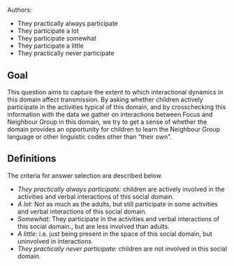 # [](ContributionTable?__template__=property.md&property=name#cldf:T1)

Authors: [](ContributionTable?__template__=property.md&property=contributor#cldf:T1)
- They practically always participate
- They participate a lot
- They participate somewhat
- They participate a little
- They practically never participate


## Goal

This question aims to capture the extent to which interactional dynamics in this domain affect transmission. By asking whether children actively participate in the activities typical of this domain, and by crosschecking this information with the data we gather on interactions between Focus and Neighbour Group in this domain, we try to get a sense of whether the domain provides an opportunity for children to learn the Neighbour Group language or other linguistic codes other than “their own”.
## Definitions

The criteria for answer selection are described below.

- *They practically always participate:* children are actively involved in the activities and verbal interactions of this social domain.
- *A lot*: Not as much as the adults, but still participate in some activities and verbal interactions of this social domain.
- *Somewhat*: They participate in the activities and verbal interactions of this social domain., but are less involved than adults.
- *A little*: i.e. just being present in the space of this social domain, but uninvolved in interactions
- *They practically never participate:* children are not involved in this social domain.

